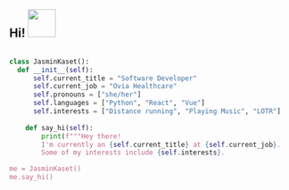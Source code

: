 <h2> Hi! <img src="https://media.giphy.com/media/l4FGI8GoTL7N4DsyI/giphy.gif" width="50"></h2>

```python

class JasminKaset():
  def __init__(self):
      self.current_title = "Software Developer"
      self.current_job = "Ovia Healthcare"
      self.pronouns = ["she/her"]
      self.languages = ["Python", "React", "Vue"]
      self.interests = ["Distance running", "Playing Music", "LOTR"] 
      
    def say_hi(self):
        print(f"""Hey there!
        I'm currently an {self.current_title} at {self.current_job}.
        Some of my interests include {self.interests}.

me = JasminKaset()
me.say_hi()

```

<!--
**jkaset** is a  _special_ ✨ repository because its `README.md` (this file) appears on your GitHub profile.

Here are some ideas to get you started:

- 🔭 I’m currently working on ...
- 🌱 I’m currently learning ...
- 👯 I’m looking to collaborate on ...
- 🤔 I’m looking for help with ...
- 💬 Ask me about ...
- 📫 How to reach me: ...
- 😄 Pronouns: ...
- ⚡ Fun fact: ...
-->
